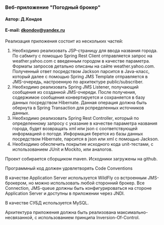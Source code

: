 ### Веб-приложение "Погодный брокер"

#### Автор: Д.Кондов

#### E-mail: dkondov@yandex.ru

Реализация приложения состоит из нескольких частей:
1.	Необходимо реализовать JSP-страницу для ввода названия города. По сабмиту с помощью Spring Rest Client отправляется запрос на weather.yahoo.com с введенным городом в качестве параметра. Форматы запросов детально описаны на сайте weather.yahoo.com. Полученный ответ посредством Jackson парсится в Java-класс, который далее с помощью Spring JMS Template отправляется в JMS-очередь, настроенную по архитектуре public/subscriber.
2.	Необходимо реализовать Spring JMS Listener, получающий сообщения из созданной JMS-очереди. После получения, содержимое сообщения конвертируется и сохраняется в базу данных посредством Hibernate. Данная операция должна быть обернута в Spring Transaction для рспределенных источников данных.
3.	Необходимо реализовать Spring Rest Controller, который по определенному запросу с указание в качестве параметра названия города, будет возвращать xml или json с соответствующей информацией о погоде. Информация берется из базы данных посредством Hibernate, парсится в json или xml с помощью Jackson.
4.	Необходимо обеспечить покрытие исходного кода unit-тестами, с использованием JUnit и Mockito, или аналогов.

Проект собирается сборщиком maven. Исходники загружены на github.

Программный код должен удовлетворять Code Conventions

В качестве Application Server используется WildFly со встроенным JMS-брокером, но можно использовать любой сторонний брокер. Все Connection, JMS-queue должны быть конфигурироваться на стороне Application Server и доступны в приложении через JNDI.

В качестве СУБД используется MySQL.

Архитектура приложения должна быть реализована максимально-несвязанной, с использованием принципа Inversion-Of-Control.

